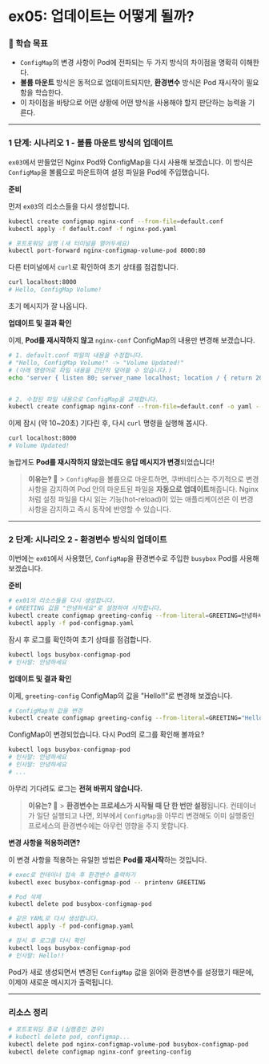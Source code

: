 # ex05: 업데이트는 어떻게 될까?

### 🎯 학습 목표

- `ConfigMap`의 변경 사항이 Pod에 전파되는 두 가지 방식의 차이점을 명확히 이해한다.
- **볼륨 마운트** 방식은 동적으로 업데이트되지만, **환경변수** 방식은 Pod 재시작이 필요함을 학습한다.
- 이 차이점을 바탕으로 어떤 상황에 어떤 방식을 사용해야 할지 판단하는 능력을 기른다.

---

### 1 단계: 시나리오 1 - 볼륨 마운트 방식의 업데이트

`ex03`에서 만들었던 Nginx Pod와 ConfigMap을 다시 사용해 보겠습니다. 이 방식은 `ConfigMap`을 볼륨으로 마운트하여 설정 파일을 Pod에 주입했습니다.

**준비**

먼저 `ex03`의 리소스들을 다시 생성합니다.

```bash
kubectl create configmap nginx-conf --from-file=default.conf
kubectl apply -f default.conf -f nginx-pod.yaml

# 포트포워딩 실행 (새 터미널을 열어두세요)
kubectl port-forward nginx-configmap-volume-pod 8000:80
```

다른 터미널에서 `curl`로 확인하여 초기 상태를 점검합니다.

```bash
curl localhost:8000
# Hello, ConfigMap Volume!
```

초기 메시지가 잘 나옵니다.

**업데이트 및 결과 확인**

이제, **Pod를 재시작하지 않고** `nginx-conf` ConfigMap의 내용만 변경해 보겠습니다.

```bash
# 1. default.conf 파일의 내용을 수정합니다.
# "Hello, ConfigMap Volume!" -> "Volume Updated!"
# (아래 명령어로 파일 내용을 간단히 덮어쓸 수 있습니다.)
echo 'server { listen 80; server_name localhost; location / { return 200 "Volume Updated!\n"; } }' > default.conf


# 2. 수정된 파일 내용으로 ConfigMap을 교체합니다.
kubectl create configmap nginx-conf --from-file=default.conf -o yaml --dry-run=client | kubectl replace -f -
```

이제 잠시 (약 10\~20초) 기다린 후, 다시 `curl` 명령을 실행해 봅시다.

```bash
curl localhost:8000
# Volume Updated!
```

놀랍게도 **Pod를 재시작하지 않았는데도 응답 메시지가 변경**되었습니다\!

> **이유는? 🤔** > `ConfigMap`을 볼륨으로 마운트하면, 쿠버네티스는 주기적으로 변경 사항을 감지하여 Pod 안의 마운트된 파일을 **자동으로 업데이트**해줍니다. Nginx처럼 설정 파일을 다시 읽는 기능(hot-reload)이 있는 애플리케이션은 이 변경 사항을 감지하고 즉시 동작에 반영할 수 있습니다.

---

### 2 단계: 시나리오 2 - 환경변수 방식의 업데이트

이번에는 `ex01`에서 사용했던, `ConfigMap`을 환경변수로 주입한 `busybox` Pod를 사용해 보겠습니다.

**준비**

```bash
# ex01의 리소스들을 다시 생성합니다.
# GREETING 값을 "안녕하세요"로 설정하여 시작합니다.
kubectl create configmap greeting-config --from-literal=GREETING=안녕하세요
kubectl apply -f pod-configmap.yaml
```

잠시 후 로그를 확인하여 초기 상태를 점검합니다.

```bash
kubectl logs busybox-configmap-pod
# 인사말: 안녕하세요
```

**업데이트 및 결과 확인**

이제, `greeting-config` ConfigMap의 값을 "Hello!\!"로 변경해 보겠습니다.

```bash
# ConfigMap의 값을 변경
kubectl create configmap greeting-config --from-literal=GREETING="Hello!!" -o yaml --dry-run=client | kubectl replace -f -
```

ConfigMap이 변경되었습니다. 다시 Pod의 로그를 확인해 볼까요?

```bash
kubectl logs busybox-configmap-pod
# 인사말: 안녕하세요
# 인사말: 안녕하세요
# ...
```

아무리 기다려도 로그는 **전혀 바뀌지 않습니다.**

> **이유는? 🤔** > **환경변수는 프로세스가 시작될 때 단 한 번만 설정**됩니다. 컨테이너가 일단 실행되고 나면, 외부에서 `ConfigMap`을 아무리 변경해도 이미 실행중인 프로세스의 환경변수에는 아무런 영향을 주지 못합니다.

**변경 사항을 적용하려면?**

이 변경 사항을 적용하는 유일한 방법은 **Pod를 재시작**하는 것입니다.

```bash
# exec로 컨테이너 접속 후 환경변수 출력하기
kubectl exec busybox-configmap-pod -- printenv GREETING

# Pod 삭제
kubectl delete pod busybox-configmap-pod

# 같은 YAML로 다시 생성합니다.
kubectl apply -f pod-configmap.yaml

# 잠시 후 로그를 다시 확인
kubectl logs busybox-configmap-pod
# 인사말: Hello!!
```

Pod가 새로 생성되면서 변경된 `ConfigMap` 값을 읽어와 환경변수를 설정했기 때문에, 이제야 새로운 메시지가 출력됩니다.

---

### 리소스 정리

```bash
# 포트포워딩 종료 (실행중인 경우)
# kubectl delete pod, configmap...
kubectl delete pod nginx-configmap-volume-pod busybox-configmap-pod
kubectl delete configmap nginx-conf greeting-config
```
